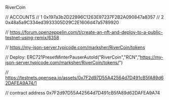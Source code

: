 RiverCoin

// ACCOUNTS
// 1 0x197a3b2D22896C1263E97237F2B2A090847a8357
// 2 0x48a5a9C334ed3933305D29C2E1606d47a5789920

// https://forum.openzeppelin.com/t/create-an-nft-and-deploy-to-a-public-testnet-using-remix/6358

// https://my-json-server.typicode.com/marksher/RiverCoin/tokens

// Deploy: ERC721PresetMinterPauserAutoId("RiverCoin","RCN","https://my-json-server.typicode.com/marksher/RiverCoin/tokens/")

// https://testnets.opensea.io/assets/0x7F2d97D55A42564d7D491cB5fA89d62DAFEA9A74/1

// contract address 0x7F2d97D55A42564d7D491cB5fA89d62DAFEA9A74
